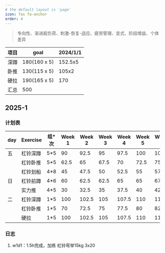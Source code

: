 ```yaml
---
# the default layout is 'page'
icon: fas fa-anchor
order: 4
---
```


> 专向性、渐进超负荷、刺激-恢复-适应、疲劳管理、变式、阶段增益、个体差异


|项目   |goal            |2024/1/1|   
|--     |--              |--      |
|深蹲   |180(160 x 5)    |152.5x5 |
|卧推   |130(115 x 5)    |105x2   |
|硬拉   |190(165 x 5)    |170     |
|汇总   |500             |        |


## 2025-1

### 计划表 

| day | Exercise | 组*次 | Week 1 | Week 2 | Week 3 | Week 4 | Week 5 | Week 6 | Week 7 | Week 8 |
| --- | -------- | --- | ------ | ------ | ------ | ------ | ------ | ------ | ------ | ------ |
| 五   | 杠铃深蹲     | 5*5 | 90     | 92.5   | 95     | 97.5   | 100    | 102.5  | 102.5  | 105    |
|     | 杠铃卧推     | 5*5 | 62.5   | 65     | 67.5   | 70     | 72.5   | 75     | 77.5   | 80     |
|     | 杠铃划船     | 4*8 | 45     | 47.5   | 50     | 52.5   | 55     | 57.5   | 60     | 62.5   |
| 日   | 杠铃前蹲     | 4*6 | 60     | 62.5   | 62.5   | 65     | 65     | 67.5   | 70     | 70     |
|     | 实力推      | 4*5 | 30     | 32.5   | 35     | 37.5   | 40     | 42.5   | 45     | 47.5   |
| 二   | 杠铃深蹲     | 1*5 | 100    | 102.5  | 105    | 107.5  | 110    | 112.5  | 115    | 117.5  |
|     | 杠铃卧推     | 1*5 | 70     | 72.5   | 75     | 77.5   | 80     | 82.5   | 85     | 87.5   |
|     | 硬拉       | 1*5 | 100    | 102.5  | 105    | 107.5  | 110    | 112.5  | 115    | 117.5  |

### 日志

1. w1d1：1.5h完成，加练 杠铃弯举15kg 3x20
